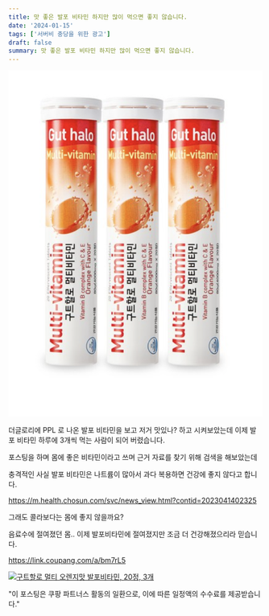 ```yaml
---
title: 맛 좋은 발포 비타민 하지만 많이 먹으면 좋지 않습니다.
date: '2024-01-15'
tags: ['서버비 충당을 위한 광고']
draft: false
summary: 맛 좋은 발포 비타민 하지만 많이 먹으면 좋지 않습니다.
---
```


![](/assets/img/2024-01-15-22-45-52.png)

더글로리에 PPL 로 나온 발포 비타민을 보고 저거 맛있나? 하고 시켜보았는데
이제 발포 비타민 하루에 3개씩 먹는 사람이 되어 버렸습니다.

포스팅을 하며 몸에 좋은 비타민이라고 쓰며 근거 자료를 찾기 위해 검색을 해보았는데

충격적인 사실 발포 비타민은 나트륨이 많아서 과다 복용하면 건강에 좋지 않다고 합니다.

https://m.health.chosun.com/svc/news_view.html?contid=2023041402325

그래도 콜라보다는 몸에 좋지 않을까요?

음료수에 절여졌던 몸.. 이제 발포비타민에 절여졌지만 조금 더 건강해졌으리라 믿습니다.

https://link.coupang.com/a/bm7rL5

<a href="https://link.coupang.com/a/bm7rSS" target="_blank" referrerpolicy="unsafe-url"><img src="https://img1c.coupangcdn.com/image/affiliate/banner/11eed483f5c88aeaea126ce3f7a33bf9@2x.jpg" alt="구트할로 멀티 오렌지맛 발포비타민, 20정, 3개" width="120" height="240"></a>

"이 포스팅은 쿠팡 파트너스 활동의 일환으로, 이에 따른 일정액의 수수료를 제공받습니다."
